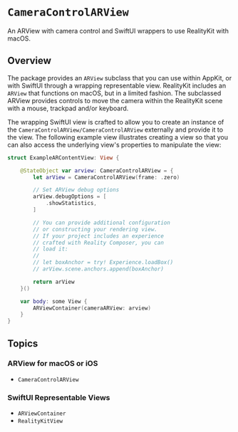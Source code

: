# ``CameraControlARView``

An ARView with camera control and SwiftUI wrappers to use RealityKit with macOS.

## Overview

The package provides an `ARView` subclass that you can use within AppKit, or with SwiftUI through a wrapping representable view.
RealityKit includes an `ARView` that functions on macOS, but in a limited fashion.
The subclassed ARView provides controls to move the camera within the RealityKit scene with a mouse, trackpad and/or keyboard.

The wrapping SwiftUI view is crafted to allow you to create an instance of the ``CameraControlARView/CameraControlARView`` externally and provide it to the view. 
The following example view illustrates creating a view so that you can also access the underlying view's properties to manipulate the view: 

```swift
struct ExampleARContentView: View {

    @StateObject var arview: CameraControlARView = {
        let arView = CameraControlARView(frame: .zero)

        // Set ARView debug options
        arView.debugOptions = [
            .showStatistics,
        ]

        // You can provide additional configuration
        // or constructing your rendering view.
        // If your project includes an experience
        // crafted with Reality Composer, you can
        // load it:
        //
        // let boxAnchor = try! Experience.loadBox()
        // arView.scene.anchors.append(boxAnchor)

        return arView
    }()

    var body: some View {
        ARViewContainer(cameraARView: arview)
    }
}
```

## Topics

### ARView for macOS or iOS

- ``CameraControlARView``

### SwiftUI Representable Views

- ``ARViewContainer``
- ``RealityKitView``
